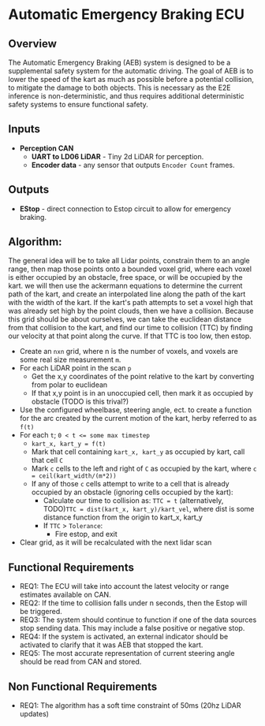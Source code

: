 # Automatic Emergency Braking ECU

## Overview
The Automatic Emergency Braking (AEB) system is designed to be a supplemental safety system
for the automatic driving. The goal of AEB is to lower the speed of the kart as much as possible
before a potential collision, to mitigate the damage to both objects. This is necessary as the E2E inference
is non-deterministic, and thus requires additional deterministic safety systems to ensure functional safety.    

## Inputs
- **Perception CAN**
  - **UART to LD06 LiDAR** - Tiny 2d LiDAR for perception.
  - **Encoder data** - any sensor that outputs `Encoder Count` frames.

## Outputs 
- **EStop** - direct connection to Estop circuit to allow for emergency braking.

## Algorithm:
The general idea will be to take all Lidar points, constrain them to an angle range, then map those 
points onto a bounded voxel grid, where each voxel is either occupied by an obstacle, free space, or will be occupied by the kart. 
we will then use the ackermann equations to determine the current path
of the kart, and create an interpolated line along the path of the kart with the width of the kart.
If the kart's path attempts to set a voxel high that was already set high by the point clouds, then we have a collision.
Because this grid should be about ourselves, we can take the euclidean distance from that collision to the kart,
and find our time to collision (TTC) by finding our velocity at that point along the curve. If that TTC is too low, then estop.

- Create an `nxn` grid, where n is the number of voxels, and voxels are some real size measurement `m`.
- For each LiDAR point in the scan `p`
  - Get the x,y coordinates of the point relative to the kart by converting from polar to euclidean
  - If that x,y point is in an unoccupied cell, then mark it as occupied by obstacle (TODO is this trival?)
- Use the configured wheelbase, steering angle, ect. to create a function for the arc created by the current motion of the kart, herby referred to as `f(t)`
- For each `t`; `0 < t <= some max timestep`
  - `kart_x, kart_y = f(t)`
  - Mark that cell containing `kart_x, kart_y` as occupied by kart, call that cell `C`
  - Mark `c` cells to the left and right of `C` as occupied by the kart, where `c = ceil(kart_width/(m*2))`
  - If any of those `c` cells attempt to write to a cell that is already occupied by an obstacle (ignoring cells occupied by the kart):
    - Calculate our time to collision as: `TTC = t` (alternatively, TODO)`TTC = dist(kart_x, kart_y)/kart_vel`, where dist is some distance function from the origin to kart_x, kart_y
    - If `TTC` > `Tolerance`:
      - Fire estop, and exit
- Clear grid, as it will be recalculated with the next lidar scan

## Functional Requirements
- REQ1: The ECU will take into account the latest velocity or range estimates available on CAN.
- REQ2: If the time to collision falls under n seconds, then the Estop will be triggered.
- REQ3: The system should continue to function if one of the data sources stop sending data. This may include
a false positive or negative stop.
- REQ4: If the system is activated, an external indicator should be activated to clarify that it was AEB that stopped the 
kart.
- REQ5: The most accurate representation of current steering angle should be read from CAN and stored.

## Non Functional Requirements
- REQ1: The algorithm has a soft time constraint of 50ms (20hz LiDAR updates)